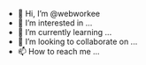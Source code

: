 - 👋 Hi, I’m @webworkee
- 👀 I’m interested in ...
- 🌱 I’m currently learning ...
- 💞️ I’m looking to collaborate on ...
- 📫 How to reach me ...

<!---
webworkee/webworkee is a ✨ special ✨ repository because its `README.md` (this file) appears on your GitHub profile.
You can click the Preview link to take a look at your changes.
--->

